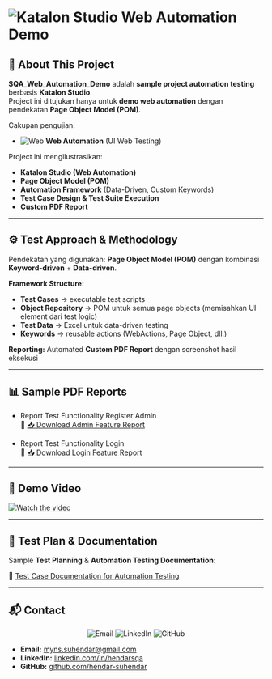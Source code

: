 # ![Katalon Studio](https://img.shields.io/badge/Katalon-Studio-4BC51D) Web Automation Demo

## 📌 About This Project
**SQA_Web_Automation_Demo** adalah **sample project automation testing** berbasis **Katalon Studio**.  
Project ini ditujukan hanya untuk **demo web automation** dengan pendekatan **Page Object Model (POM)**.  

Cakupan pengujian:  
- ![Web](https://img.shields.io/badge/Web-UI%20Testing-blue) **Web Automation** (UI Web Testing)

Project ini mengilustrasikan:  
- **Katalon Studio (Web Automation)**  
- **Page Object Model (POM)**  
- **Automation Framework** (Data-Driven, Custom Keywords)  
- **Test Case Design & Test Suite Execution**  
- **Custom PDF Report**  

---

## ⚙️ Test Approach & Methodology
Pendekatan yang digunakan: **Page Object Model (POM)** dengan kombinasi **Keyword-driven** + **Data-driven**.  

**Framework Structure:**
- **Test Cases** → executable test scripts  
- **Object Repository** → POM untuk semua page objects (memisahkan UI element dari test logic)  
- **Test Data** → Excel untuk data-driven testing  
- **Keywords** → reusable actions (WebActions, Page Object, dll.)  

**Reporting:** Automated **Custom PDF Report** dengan screenshot hasil eksekusi  

---

## 📊 Sample PDF Reports
- Report Test Functionality Register Admin  
  📄 [📥 Download Admin Feature Report](https://raw.githubusercontent.com/hendar-suhendar/SQA_Automation_Test_Project/main/Reports/CustomPDFReport/TS_Admin%20Feature_Report_20250913_040342.pdf)  

- Report Test Functionality Login  
  📄 [📥 Download Login Feature Report](https://raw.githubusercontent.com/hendar-suhendar/SQA_Automation_Test_Project/main/Reports/CustomPDFReport/TS_Login%20Feature_Report_20250913_040021.pdf)  

---

## 🎥 Demo Video
[![Watch the video](https://img.youtube.com/vi/rvEnTX8_atU/hqdefault.jpg)](https://youtu.be/rvEnTX8_atU?si=jXOkkeJxu4wpqMCB)  

---

## 📄 Test Plan & Documentation
Sample **Test Planning** & **Automation Testing Documentation**:  

🔗 [Test Case Documentation for Automation Testing](https://docs.google.com/spreadsheets/d/1t7EvS--UrzoDaCsLcLkj0N6-x_6ND67L/edit?usp=sharing&ouid=105089972135786524572&rtpof=true&sd=true)  

---

## 📬 Contact
<div align="center">
  <img src="https://img.shields.io/badge/Email-myns.suhendar@gmail.com-blue" alt="Email">  
  <img src="https://img.shields.io/badge/LinkedIn-Profile-blue" alt="LinkedIn">  
  <img src="https://img.shields.io/badge/GitHub-hendar--suhendar-black" alt="GitHub">  
</div>  

- **Email:** myns.suhendar@gmail.com  
- **LinkedIn:** [linkedin.com/in/hendarsqa](https://www.linkedin.com/in/hendarsqa)  
- **GitHub:** [github.com/hendar-suhendar](https://github.com/hendar-suhendar)  
